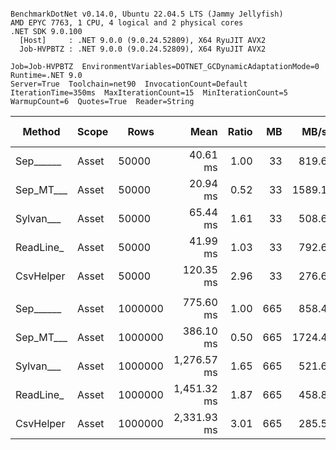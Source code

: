 ```

BenchmarkDotNet v0.14.0, Ubuntu 22.04.5 LTS (Jammy Jellyfish)
AMD EPYC 7763, 1 CPU, 4 logical and 2 physical cores
.NET SDK 9.0.100
  [Host]     : .NET 9.0.0 (9.0.24.52809), X64 RyuJIT AVX2
  Job-HVPBTZ : .NET 9.0.0 (9.0.24.52809), X64 RyuJIT AVX2

Job=Job-HVPBTZ  EnvironmentVariables=DOTNET_GCDynamicAdaptationMode=0  Runtime=.NET 9.0  
Server=True  Toolchain=net90  InvocationCount=Default  
IterationTime=350ms  MaxIterationCount=15  MinIterationCount=5  
WarmupCount=6  Quotes=True  Reader=String  

```
| Method    | Scope | Rows    | Mean        | Ratio | MB  | MB/s   | ns/row | Allocated  | Alloc Ratio |
|---------- |------ |-------- |------------:|------:|----:|-------:|-------:|-----------:|------------:|
| Sep______ | Asset | 50000   |    40.61 ms |  1.00 |  33 |  819.6 |  812.1 |   13.48 MB |        1.00 |
| Sep_MT___ | Asset | 50000   |    20.94 ms |  0.52 |  33 | 1589.1 |  418.9 |   13.54 MB |        1.00 |
| Sylvan___ | Asset | 50000   |    65.44 ms |  1.61 |  33 |  508.6 | 1308.7 |   13.63 MB |        1.01 |
| ReadLine_ | Asset | 50000   |    41.99 ms |  1.03 |  33 |  792.6 |  839.8 |  119.44 MB |        8.86 |
| CsvHelper | Asset | 50000   |   120.35 ms |  2.96 |  33 |  276.6 | 2406.9 |   13.64 MB |        1.01 |
|           |       |         |             |       |     |        |        |            |             |
| Sep______ | Asset | 1000000 |   775.60 ms |  1.00 | 665 |  858.4 |  775.6 |  260.41 MB |        1.00 |
| Sep_MT___ | Asset | 1000000 |   386.10 ms |  0.50 | 665 | 1724.4 |  386.1 |  263.07 MB |        1.01 |
| Sylvan___ | Asset | 1000000 | 1,276.57 ms |  1.65 | 665 |  521.6 | 1276.6 |  260.57 MB |        1.00 |
| ReadLine_ | Asset | 1000000 | 1,451.32 ms |  1.87 | 665 |  458.8 | 1451.3 | 2385.07 MB |        9.16 |
| CsvHelper | Asset | 1000000 | 2,331.93 ms |  3.01 | 665 |  285.5 | 2331.9 |  260.58 MB |        1.00 |
